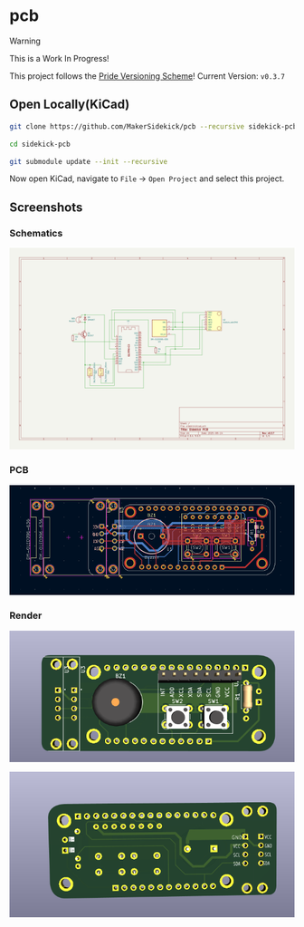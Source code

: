 # pcb

> [!WARNING]
> This is a Work In Progress!

This project follows the [Pride Versioning Scheme](https://pridever.org)! Current Version: `v0.3.7`

## Open Locally(KiCad)

```bash
git clone https://github.com/MakerSidekick/pcb --recursive sidekick-pcb
```

```bash
cd sidekick-pcb
```

```bash
git submodule update --init --recursive
```

Now open KiCad, navigate to `File` -> `Open Project` and select this project. 

## Screenshots

### Schematics
![A screenshot of a sidekick board, schematics](assets/sch.jpg)

### PCB
![A screenshot of a sidekick board, schematics](assets/pcb.png)

### Render
![A screenshot of a sidekick board, rendered, front side](assets/render-front.png)

![A screenshot of a sidekick board, rendered, back side](assets/render-back.png)

